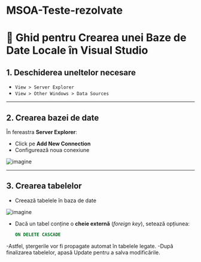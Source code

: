 # MSOA-Teste-rezolvate

# 📘 Ghid pentru Crearea unei Baze de Date Locale în Visual Studio

## 1. Deschiderea uneltelor necesare
- `View > Server Explorer`
- `View > Other Windows > Data Sources`

---

## 2. Crearea bazei de date
În fereastra **Server Explorer**:
- Click pe **Add New Connection**
- Configurează noua conexiune

![imagine](link_catre_imagine_1) <!-- înlocuiește cu URL sau path către imagine -->

---

## 3. Crearea tabelelor
- Creează tabelele în baza de date

![imagine](link_catre_imagine_2)

- Dacă un tabel conține o **cheie externă** (*foreign key*), setează opțiunea:
  ```sql
  ON DELETE CASCADE
  ```
-Astfel, ștergerile vor fi propagate automat în tabelele legate.
-După finalizarea tabelelor, apasă Update pentru a salva modificările.
